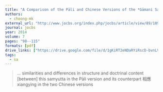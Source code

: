 ```yaml
---
title: "A Comparison of the Pāli and Chinese Versions of the *Gāmani Samyutta* a Collection of Early Buddhist Discourses to Headmen"
authors:
  - choong-mk
external_url: "http://www.jocbs.org/index.php/jocbs/article/view/89/109"
journal: jocbs
year: 2014
volume: 7
pages: "98--115"
formats: [pdf]
drive_links: ["https://drive.google.com/file/d/1gKiRT2eNDaRYiRscD-bvnLVGsj6WH4Rs/view?usp=drivesdk"]
tags:
  - sa
---
```


> … similarities and differences in structure and doctrinal content [between] this samyutta in the Pāli version and its counterpart 相應 xiangying in the two Chinese versions
